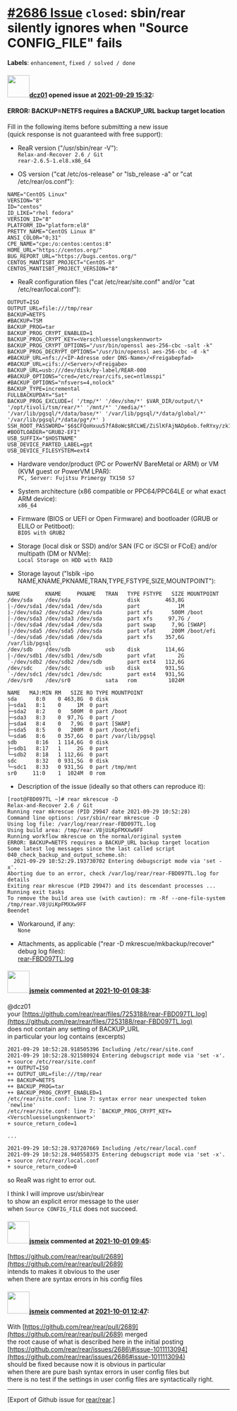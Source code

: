 [\#2686 Issue](https://github.com/rear/rear/issues/2686) `closed`: sbin/rear silently ignores when "Source CONFIG\_FILE" fails
==============================================================================================================================

**Labels**: `enhancement`, `fixed / solved / done`

#### <img src="https://avatars.githubusercontent.com/u/20817288?v=4" width="50">[dcz01](https://github.com/dcz01) opened issue at [2021-09-29 15:32](https://github.com/rear/rear/issues/2686):

#### ERROR: BACKUP=NETFS requires a BACKUP\_URL backup target location

Fill in the following items before submitting a new issue  
(quick response is not guaranteed with free support):

-   ReaR version ("/usr/sbin/rear -V"):  
    `Relax-and-Recover 2.6 / Git`  
    `rear-2.6.5-1.el8.x86_64`

-   OS version ("cat /etc/os-release" or "lsb\_release -a" or "cat
    /etc/rear/os.conf"):

<!-- -->

    NAME="CentOS Linux"
    VERSION="8"
    ID="centos"
    ID_LIKE="rhel fedora"
    VERSION_ID="8"
    PLATFORM_ID="platform:el8"
    PRETTY_NAME="CentOS Linux 8"
    ANSI_COLOR="0;31"
    CPE_NAME="cpe:/o:centos:centos:8"
    HOME_URL="https://centos.org/"
    BUG_REPORT_URL="https://bugs.centos.org/"
    CENTOS_MANTISBT_PROJECT="CentOS-8"
    CENTOS_MANTISBT_PROJECT_VERSION="8"

-   ReaR configuration files ("cat /etc/rear/site.conf" and/or "cat
    /etc/rear/local.conf"):

<!-- -->

    OUTPUT=ISO
    OUTPUT_URL=file:///tmp/rear
    BACKUP=NETFS
    #BACKUP=TSM
    BACKUP_PROG=tar
    BACKUP_PROG_CRYPT_ENABLED=1
    BACKUP_PROG_CRYPT_KEY=<Verschluesselungskennwort>
    BACKUP_PROG_CRYPT_OPTIONS="/usr/bin/openssl aes-256-cbc -salt -k"
    BACKUP_PROG_DECRYPT_OPTIONS="/usr/bin/openssl aes-256-cbc -d -k"
    #BACKUP_URL=nfs://<IP-Adresse oder DNS-Name>/<Freigabepfad>
    #BACKUP_URL=cifs://<Server>/<Freigabe>
    BACKUP_URL=usb:///dev/disk/by-label/REAR-000
    #BACKUP_OPTIONS="cred=/etc/rear/cifs,sec=ntlmsspi"
    #BACKUP_OPTIONS="nfsvers=4,nolock"
    BACKUP_TYPE=incremental
    FULLBACKUPDAY="Sat"
    BACKUP_PROG_EXCLUDE=( '/tmp/*' '/dev/shm/*' $VAR_DIR/output/\* '/opt/tivoli/tsm/rear/*' '/mnt/*' '/media/*' '/var/lib/pgsql/*/data/base/*' '/var/lib/pgsql/*/data/global/*' '/var/lib/pgsql/*/data/pg*/*' )
    SSH_ROOT_PASSWORD='$6$CFQoHxuu57fA8oWc$RCLWE/ZiSlKFAjNADp6ob.feRYxy/zk1Hch/QK9awCMhtTwPmEdddza/w5WlpnK85pcCVhh/MJ4evHTg73sl//'
    #BOOTLOADER="GRUB2-EFI"
    USB_SUFFIX="$HOSTNAME"
    USB_DEVICE_PARTED_LABEL=gpt
    USB_DEVICE_FILESYSTEM=ext4

-   Hardware vendor/product (PC or PowerNV BareMetal or ARM) or VM (KVM
    guest or PowerVM LPAR):  
    `PC, Server: Fujitsu Primergy TX150 S7`

-   System architecture (x86 compatible or PPC64/PPC64LE or what exact
    ARM device):  
    `x86_64`

-   Firmware (BIOS or UEFI or Open Firmware) and bootloader (GRUB or
    ELILO or Petitboot):  
    `BIOS with GRUB2`

-   Storage (local disk or SSD) and/or SAN (FC or iSCSI or FCoE) and/or
    multipath (DM or NVMe):  
    `Local Storage on HDD with RAID`

-   Storage layout ("lsblk -ipo
    NAME,KNAME,PKNAME,TRAN,TYPE,FSTYPE,SIZE,MOUNTPOINT"):

<!-- -->

    NAME        KNAME     PKNAME   TRAN   TYPE FSTYPE   SIZE MOUNTPOINT
    /dev/sda    /dev/sda                  disk        463,8G
    |-/dev/sda1 /dev/sda1 /dev/sda        part            1M
    |-/dev/sda2 /dev/sda2 /dev/sda        part xfs      500M /boot
    |-/dev/sda3 /dev/sda3 /dev/sda        part xfs     97,7G /
    |-/dev/sda4 /dev/sda4 /dev/sda        part swap     7,9G [SWAP]
    |-/dev/sda5 /dev/sda5 /dev/sda        part vfat     200M /boot/efi
    `-/dev/sda6 /dev/sda6 /dev/sda        part xfs    357,6G /var/lib/pgsql
    /dev/sdb    /dev/sdb           usb    disk        114,6G
    |-/dev/sdb1 /dev/sdb1 /dev/sdb        part vfat       2G
    `-/dev/sdb2 /dev/sdb2 /dev/sdb        part ext4   112,6G
    /dev/sdc    /dev/sdc           usb    disk        931,5G
    `-/dev/sdc1 /dev/sdc1 /dev/sdc        part ext4   931,5G
    /dev/sr0    /dev/sr0           sata   rom          1024M

    NAME   MAJ:MIN RM   SIZE RO TYPE MOUNTPOINT
    sda      8:0    0 463,8G  0 disk
    ├─sda1   8:1    0     1M  0 part
    ├─sda2   8:2    0   500M  0 part /boot
    ├─sda3   8:3    0  97,7G  0 part /
    ├─sda4   8:4    0   7,9G  0 part [SWAP]
    ├─sda5   8:5    0   200M  0 part /boot/efi
    └─sda6   8:6    0 357,6G  0 part /var/lib/pgsql
    sdb      8:16   1 114,6G  0 disk
    ├─sdb1   8:17   1     2G  0 part
    └─sdb2   8:18   1 112,6G  0 part
    sdc      8:32   0 931,5G  0 disk
    └─sdc1   8:33   0 931,5G  0 part /tmp/mnt
    sr0     11:0    1  1024M  0 rom

-   Description of the issue (ideally so that others can reproduce it):

<!-- -->

    [root@FBD097TL ~]# rear mkrescue -D
    Relax-and-Recover 2.6 / Git
    Running rear mkrescue (PID 29947 date 2021-09-29 10:52:28)
    Command line options: /usr/sbin/rear mkrescue -D
    Using log file: /var/log/rear/rear-FBD097TL.log
    Using build area: /tmp/rear.V8jUiKpFMXXw9FF
    Running workflow mkrescue on the normal/original system
    ERROR: BACKUP=NETFS requires a BACKUP_URL backup target location
    Some latest log messages since the last called script 040_check_backup_and_output_scheme.sh:
      2021-09-29 10:52:29.193730702 Entering debugscript mode via 'set -x'.
    Aborting due to an error, check /var/log/rear/rear-FBD097TL.log for details
    Exiting rear mkrescue (PID 29947) and its descendant processes ...
    Running exit tasks
    To remove the build area use (with caution): rm -Rf --one-file-system /tmp/rear.V8jUiKpFMXXw9FF
    Beendet

-   Workaround, if any:  
    `None`

-   Attachments, as applicable ("rear -D mkrescue/mkbackup/recover"
    debug log files):  
    [rear-FBD097TL.log](https://github.com/rear/rear/files/7253188/rear-FBD097TL.log)

#### <img src="https://avatars.githubusercontent.com/u/1788608?u=925fc54e2ce01551392622446ece427f51e2f0ce&v=4" width="50">[jsmeix](https://github.com/jsmeix) commented at [2021-10-01 08:38](https://github.com/rear/rear/issues/2686#issuecomment-932036602):

@dcz01  
your
[https://github.com/rear/rear/files/7253188/rear-FBD097TL.log](https://github.com/rear/rear/files/7253188/rear-FBD097TL.log)  
does not contain any setting of BACKUP\_URL  
in particular your log contains (excerpts)

    2021-09-29 10:52:28.918505396 Including /etc/rear/site.conf
    2021-09-29 10:52:28.921580924 Entering debugscript mode via 'set -x'.
    + source /etc/rear/site.conf
    ++ OUTPUT=ISO
    ++ OUTPUT_URL=file:///tmp/rear
    ++ BACKUP=NETFS
    ++ BACKUP_PROG=tar
    ++ BACKUP_PROG_CRYPT_ENABLED=1
    /etc/rear/site.conf: line 7: syntax error near unexpected token `newline'
    /etc/rear/site.conf: line 7: `BACKUP_PROG_CRYPT_KEY=<Verschluesselungskennwort>'
    + source_return_code=1

    ...

    2021-09-29 10:52:28.937207669 Including /etc/rear/local.conf
    2021-09-29 10:52:28.940558375 Entering debugscript mode via 'set -x'.
    + source /etc/rear/local.conf
    + source_return_code=0

so ReaR was right to error out.

I think I will improve usr/sbin/rear  
to show an explicit error message to the user  
when `Source CONFIG_FILE` does not succeed.

#### <img src="https://avatars.githubusercontent.com/u/1788608?u=925fc54e2ce01551392622446ece427f51e2f0ce&v=4" width="50">[jsmeix](https://github.com/jsmeix) commented at [2021-10-01 09:45](https://github.com/rear/rear/issues/2686#issuecomment-932081891):

[https://github.com/rear/rear/pull/2689](https://github.com/rear/rear/pull/2689)  
intends to makes it obvious to the user  
when there are syntax errors in his config files

#### <img src="https://avatars.githubusercontent.com/u/1788608?u=925fc54e2ce01551392622446ece427f51e2f0ce&v=4" width="50">[jsmeix](https://github.com/jsmeix) commented at [2021-10-01 12:47](https://github.com/rear/rear/issues/2686#issuecomment-932196554):

With
[https://github.com/rear/rear/pull/2689](https://github.com/rear/rear/pull/2689)
merged  
the root cause of what is described here in the initial posting  
[https://github.com/rear/rear/issues/2686\#issue-1011113094](https://github.com/rear/rear/issues/2686#issue-1011113094)  
should be fixed because now it is obvious in particular  
when there are pure bash syntax errors in user config files but  
there is no test if the settings in user config files are syntactically
right.

------------------------------------------------------------------------

\[Export of Github issue for
[rear/rear](https://github.com/rear/rear).\]
